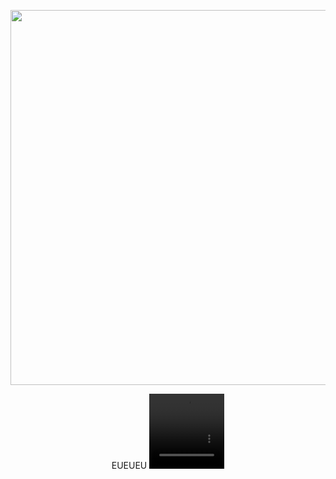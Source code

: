 <p align="center">
  <img src="assets/MakarAnim.gif" width="600"/>
</p>

<p align="center">
  EUEUEU
 <video width="120" height="120" autoplay loop muted playsinline>
  <source src="assets/example1.gif.mp4" type="video/mp4">
  Your browser does not support the video tag.
</video>

</p>


